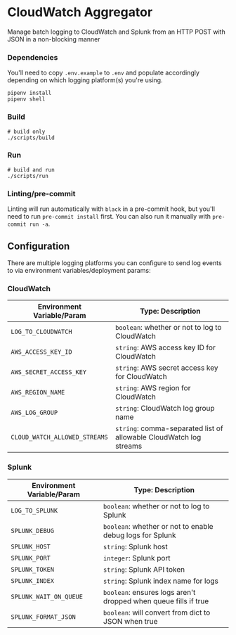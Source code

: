 # CloudWatch Aggregator
Manage batch logging to CloudWatch and Splunk from an HTTP POST with JSON in a non-blocking manner

### Dependencies
You'll need to copy `.env.example` to `.env` and populate accordingly depending on which logging platform(s) you're using.
```
pipenv install
pipenv shell
```

### Build
```
# build only
./scripts/build
```

### Run
```
# build and run
./scripts/run
```

### Linting/pre-commit
Linting will run automatically with `black` in a pre-commit hook, but you'll need to run `pre-commit install` first.
You can also run it manually with `pre-commit run -a`.

## Configuration
There are multiple logging platforms you can configure to send log events to via environment variables/deployment params:

### CloudWatch
|Environment Variable/Param   |Type: Description|
|-----------------------------|----------------------------------------------|
|`LOG_TO_CLOUDWATCH`          |`boolean`: whether or not to log to CloudWatch|
|`AWS_ACCESS_KEY_ID`          |`string`: AWS access key ID for CloudWatch|
|`AWS_SECRET_ACCESS_KEY`      |`string`: AWS secret access key for CloudWatch|
|`AWS_REGION_NAME`            |`string`: AWS region for CloudWatch|
|`AWS_LOG_GROUP`              |`string`: CloudWatch log group name|
|`CLOUD_WATCH_ALLOWED_STREAMS`|`string`: comma-separated list of allowable CloudWatch log streams|

### Splunk
|Environment Variable/Param   |Type: Description|
|-----------------------------|----------------------------------------------|
|`LOG_TO_SPLUNK`       |`boolean`: whether or not to log to Splunk|
|`SPLUNK_DEBUG`        |`boolean`: whether or not to enable debug logs for Splunk|
|`SPLUNK_HOST`         |`string`: Splunk host|
|`SPLUNK_PORT`         |`integer`: Splunk port|
|`SPLUNK_TOKEN`        |`string`: Splunk API token|
|`SPLUNK_INDEX`        |`string`: Splunk index name for logs|
|`SPLUNK_WAIT_ON_QUEUE`|`boolean`: ensures logs aren't dropped when queue fills if true|
|`SPLUNK_FORMAT_JSON`  |`boolean`: will convert from dict to JSON when true|
